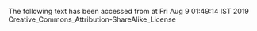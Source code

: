 The following text has been accessed from at Fri Aug 9 01:49:14 IST 2019
Creative_Commons_Attribution-ShareAlike_License
